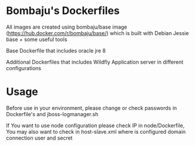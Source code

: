 # Bombaju's Dockerfiles

All images are created using bombaju/base image (https://hub.docker.com/r/bombaju/base/) which is built with Debian Jessie base + some useful tools

Base Dockerfile that includes oracle jre 8

Additional Dockerfiles that includes Wildfly Application server in different configurations

# Usage
Before use in your environment, please change or check passwords in Dockerfile's and jboss-logmanager.sh

If You want to use node configuration please check IP in node/Dockerfile, You may also want to check in host-slave.xml where is configured domain connection user and secret

